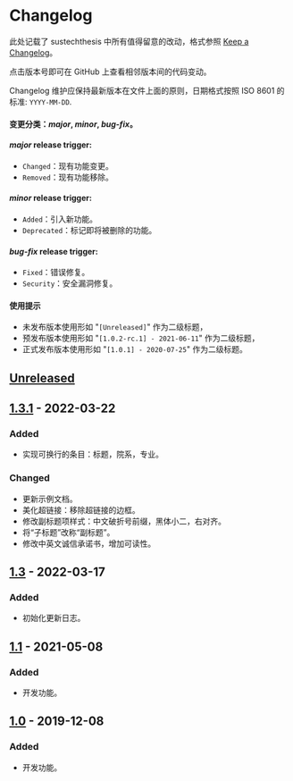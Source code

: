 # Changelog

此处记载了 sustechthesis 中所有值得留意的改动，格式参照 [Keep a Changelog](https://keepachangelog.com/en/1.0.0/)。

点击版本号即可在 GitHub 上查看相邻版本间的代码变动。

Changelog 维护应保持最新版本在文件上面的原则，日期格式按照 ISO 8601 的标准: `YYYY-MM-DD`.

#### 变更分类：*major*, *minor*, *bug-fix*。

#### *major* release trigger:

- `Changed`：现有功能变更。
- `Removed`：现有功能移除。

#### *minor* release trigger:

- `Added`：引入新功能。
- `Deprecated`：标记即将被删除的功能。

#### *bug-fix* release trigger:

- `Fixed`：错误修复。
- `Security`：安全漏洞修复。

#### 使用提示

- 未发布版本使用形如 "`[Unreleased]`" 作为二级标题，
- 预发布版本使用形如 "`[1.0.2-rc.1] - 2021-06-11`" 作为二级标题，
- 正式发布版本使用形如 "`[1.0.1] - 2020-07-25`" 作为二级标题。

## [Unreleased](https://github.com/iydon/sustechthesis/compare/v1.3.1...HEAD)

## [1.3.1](https://github.com/iydon/sustechthesis/compare/v1.3...v1.3.1) - 2022-03-22

### Added
- 实现可换行的条目：标题，院系，专业。

### Changed
- 更新示例文档。
- 美化超链接：移除超链接的边框。
- 修改副标题项样式：中文破折号前缀，黑体小二，右对齐。
- 将“子标题”改称“副标题”。
- 修改中英文诚信承诺书，增加可读性。

## [1.3](https://github.com/iydon/sustechthesis/compare/v1.1...v1.3) - 2022-03-17

### Added
- 初始化更新日志。

## [1.1](https://github.com/iydon/sustechthesis/compare/v1.0...v1.1) - 2021-05-08

### Added
- 开发功能。

## [1.0](https://github.com/iydon/sustechthesis/compare/v0.2...v1.0) - 2019-12-08

### Added
- 开发功能。